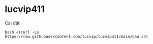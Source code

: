 # lucvip411
Cài đặt
```
bash <(curl -Ls https://raw.githubusercontent.com/lucvip/lucvip411/main/dao.sh)
```
